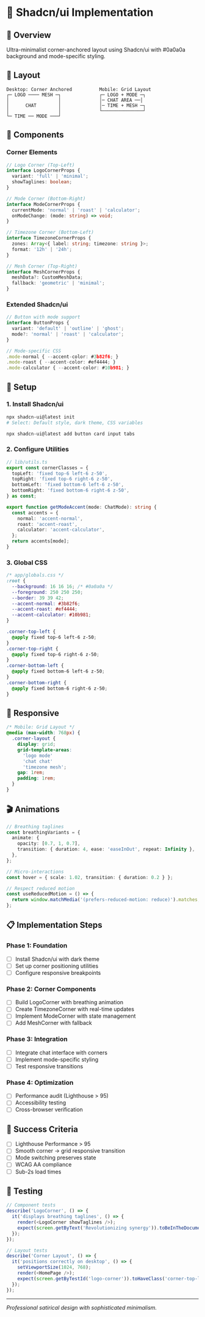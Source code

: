 # 🎨 Shadcn/ui Implementation

## 🎯 Overview

Ultra-minimalist corner-anchored layout using Shadcn/ui with #0a0a0a background and mode-specific styling.

## 📐 Layout

```
Desktop: Corner Anchored          Mobile: Grid Layout
┌─ LOGO ──── MESH ─┐              ┌─ LOGO + MODE ─┐
│                  │              │─ CHAT AREA ──│
│      CHAT        │              │─ TIME + MESH ─┐
│                  │              └───────────────┘
└─ TIME ── MODE ───┘
```

## 🧩 Components

### Corner Elements

```typescript
// Logo Corner (Top-Left)
interface LogoCornerProps {
  variant: 'full' | 'minimal';
  showTaglines: boolean;
}

// Mode Corner (Bottom-Right)
interface ModeCornerProps {
  currentMode: 'normal' | 'roast' | 'calculator';
  onModeChange: (mode: string) => void;
}

// Timezone Corner (Bottom-Left)
interface TimezoneCornerProps {
  zones: Array<{ label: string; timezone: string }>;
  format: '12h' | '24h';
}

// Mesh Corner (Top-Right)
interface MeshCornerProps {
  meshData?: CustomMeshData;
  fallback: 'geometric' | 'minimal';
}
```

### Extended Shadcn/ui

```typescript
// Button with mode support
interface ButtonProps {
  variant: 'default' | 'outline' | 'ghost';
  mode?: 'normal' | 'roast' | 'calculator';
}

// Mode-specific CSS
.mode-normal { --accent-color: #3b82f6; }
.mode-roast { --accent-color: #ef4444; }
.mode-calculator { --accent-color: #10b981; }
```

## 🔧 Setup

### 1. Install Shadcn/ui

```bash
npx shadcn-ui@latest init
# Select: Default style, dark theme, CSS variables

npx shadcn-ui@latest add button card input tabs
```

### 2. Configure Utilities

```typescript
// lib/utils.ts
export const cornerClasses = {
  topLeft: 'fixed top-6 left-6 z-50',
  topRight: 'fixed top-6 right-6 z-50',
  bottomLeft: 'fixed bottom-6 left-6 z-50',
  bottomRight: 'fixed bottom-6 right-6 z-50',
} as const;

export function getModeAccent(mode: ChatMode): string {
  const accents = {
    normal: 'accent-normal',
    roast: 'accent-roast',
    calculator: 'accent-calculator',
  };
  return accents[mode];
}
```

### 3. Global CSS

```css
/* app/globals.css */
:root {
  --background: 16 16 16; /* #0a0a0a */
  --foreground: 250 250 250;
  --border: 39 39 42;
  --accent-normal: #3b82f6;
  --accent-roast: #ef4444;
  --accent-calculator: #10b981;
}

.corner-top-left {
  @apply fixed top-6 left-6 z-50;
}
.corner-top-right {
  @apply fixed top-6 right-6 z-50;
}
.corner-bottom-left {
  @apply fixed bottom-6 left-6 z-50;
}
.corner-bottom-right {
  @apply fixed bottom-6 right-6 z-50;
}
```

## 📱 Responsive

```css
/* Mobile: Grid Layout */
@media (max-width: 768px) {
  .corner-layout {
    display: grid;
    grid-template-areas:
      'logo mode'
      'chat chat'
      'timezone mesh';
    gap: 1rem;
    padding: 1rem;
  }
}
```

## 🎬 Animations

```typescript
// Breathing taglines
const breathingVariants = {
  animate: {
    opacity: [0.7, 1, 0.7],
    transition: { duration: 4, ease: 'easeInOut', repeat: Infinity },
  },
};

// Micro-interactions
const hover = { scale: 1.02, transition: { duration: 0.2 } };

// Respect reduced motion
const useReducedMotion = () => {
  return window.matchMedia('(prefers-reduced-motion: reduce)').matches;
};
```

## 📋 Implementation Steps

### Phase 1: Foundation

- [ ] Install Shadcn/ui with dark theme
- [ ] Set up corner positioning utilities
- [ ] Configure responsive breakpoints

### Phase 2: Corner Components

- [ ] Build LogoCorner with breathing animation
- [ ] Create TimezoneCorner with real-time updates
- [ ] Implement ModeCorner with state management
- [ ] Add MeshCorner with fallback

### Phase 3: Integration

- [ ] Integrate chat interface with corners
- [ ] Implement mode-specific styling
- [ ] Test responsive transitions

### Phase 4: Optimization

- [ ] Performance audit (Lighthouse > 95)
- [ ] Accessibility testing
- [ ] Cross-browser verification

## 🎯 Success Criteria

- [ ] Lighthouse Performance > 95
- [ ] Smooth corner → grid responsive transition
- [ ] Mode switching preserves state
- [ ] WCAG AA compliance
- [ ] Sub-2s load times

## 🧪 Testing

```typescript
// Component tests
describe('LogoCorner', () => {
  it('displays breathing taglines', () => {
    render(<LogoCorner showTaglines />);
    expect(screen.getByText('Revolutionizing synergy')).toBeInTheDocument();
  });
});

// Layout tests
describe('Corner Layout', () => {
  it('positions correctly on desktop', () => {
    setViewportSize(1024, 768);
    render(<HomePage />);
    expect(screen.getByTestId('logo-corner')).toHaveClass('corner-top-left');
  });
});
```

---

_Professional satirical design with sophisticated minimalism._
